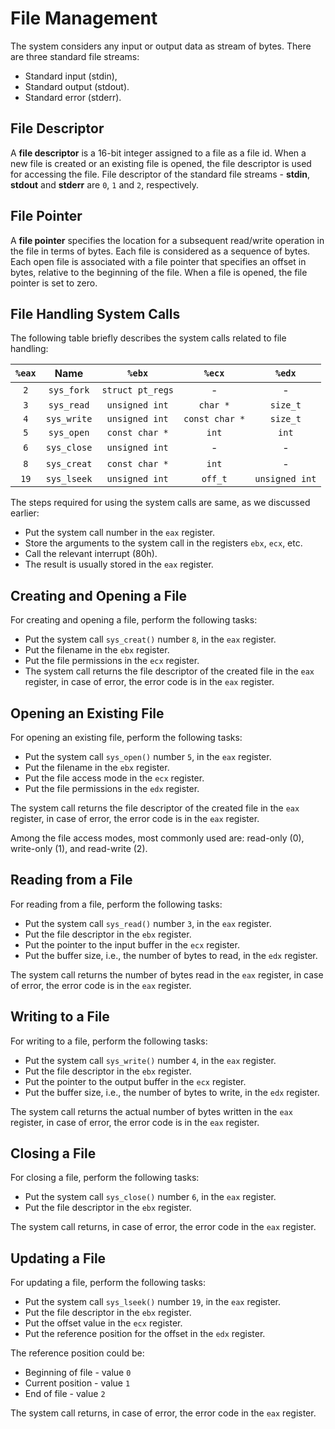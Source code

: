 # File Management

The system considers any input or output data as stream of bytes. There are three standard file streams:

+ Standard input (stdin),
+ Standard output (stdout).
+ Standard error (stderr).

## File Descriptor

A **file descriptor** is a 16-bit integer assigned to a file as a file id. When a new file is created or an existing file is opened, the file descriptor is used for accessing the file. File descriptor of the standard file streams - **stdin**, **stdout** and **stderr** are `0`, `1` and `2`, respectively.

## File Pointer

A **file pointer** specifies the location for a subsequent read/write operation in the file in terms of bytes. Each file is considered as a sequence of bytes. Each open file is associated with a file pointer that specifies an offset in bytes, relative to the beginning of the file. When a file is opened, the file pointer is set to zero.

## File Handling System Calls

The following table briefly describes the system calls related to file handling:

| `%eax` |    Name     |      `%ebx`      |     `%ecx`     |     `%edx`     |
| :----: | :---------: | :--------------: | :------------: | :------------: |
|  `2`   | `sys_fork`  | `struct pt_regs` |       -        |       -        |
|  `3`   | `sys_read`  |  `unsigned int`  |    `char *`    |    `size_t`    |
|  `4`   | `sys_write` |  `unsigned int`  | `const char *` |    `size_t`    |
|  `5`   | `sys_open`  |  `const char *`  |     `int`      |     `int`      |
|  `6`   | `sys_close` |  `unsigned int`  |       -        |       -        |
|  `8`   | `sys_creat` |  `const char *`  |     `int`      |       -        |
|  `19`  | `sys_lseek` |  `unsigned int`  |    `off_t`     | `unsigned int` |

The steps required for using the system calls are same, as we discussed earlier:

+ Put the system call number in the `eax` register.
+ Store the arguments to the system call in the registers `ebx`, `ecx`, etc.
+ Call the relevant interrupt (80h).
+ The result is usually stored in the `eax` register.

## Creating and Opening a File

For creating and opening a file, perform the following tasks:

+ Put the system call `sys_creat()` number `8`, in the `eax` register.
+ Put the filename in the `ebx` register.
+ Put the file permissions in the `ecx` register.
+ The system call returns the file descriptor of the created file in the `eax` register, in case of error, the error code is in the `eax` register.

## Opening an Existing File

For opening an existing file, perform the following tasks:

+ Put the system call `sys_open()` number `5`, in the `eax` register.
+ Put the filename in the `ebx` register.
+ Put the file access mode in the `ecx` register.
+ Put the file permissions in the `edx` register.

The system call returns the file descriptor of the created file in the `eax` register, in case of error, the error code is in the `eax` register.

Among the file access modes, most commonly used are: read-only (0), write-only (1), and read-write (2).

## Reading from a File

For reading from a file, perform the following tasks:

+ Put the system call `sys_read()` number `3`, in the `eax` register.
+ Put the file descriptor in the `ebx` register.
+ Put the pointer to the input buffer in the `ecx` register.
+ Put the buffer size, i.e., the number of bytes to read, in the `edx` register.

The system call returns the number of bytes read in the `eax` register, in case of error, the error code is in the `eax` register.

## Writing to a File

For writing to a file, perform the following tasks:

+ Put the system call `sys_write()` number `4`, in the `eax` register.
+ Put the file descriptor in the `ebx` register.
+ Put the pointer to the output buffer in the `ecx` register.
+ Put the buffer size, i.e., the number of bytes to write, in the `edx` register.

The system call returns the actual number of bytes written in the `eax` register, in case of error, the error code is in the `eax` register.

## Closing a File

For closing a file, perform the following tasks:

+ Put the system call `sys_close()` number `6`, in the `eax` register.
+ Put the file descriptor in the `ebx` register.

The system call returns, in case of error, the error code in the `eax` register.

## Updating a File

For updating a file, perform the following tasks:

+ Put the system call `sys_lseek()` number `19`, in the `eax` register.
+ Put the file descriptor in the `ebx` register.
+ Put the offset value in the `ecx` register.
+ Put the reference position for the offset in the `edx` register.

The reference position could be:

+ Beginning of file - value `0`
+ Current position - value `1`
+ End of file - value `2`

The system call returns, in case of error, the error code in the `eax` register.

